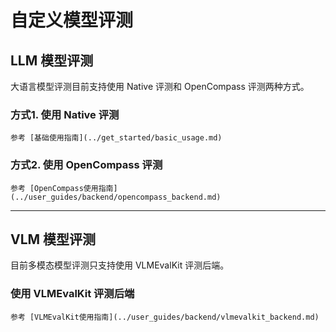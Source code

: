 # 自定义模型评测

## LLM 模型评测

大语言模型评测目前支持使用 Native 评测和 OpenCompass 评测两种方式。

### 方式1. 使用 Native 评测

```{seealso}
参考 [基础使用指南](../get_started/basic_usage.md) 
```

### 方式2. 使用 OpenCompass 评测
```{seealso}
参考 [OpenCompass使用指南](../user_guides/backend/opencompass_backend.md)
```

-----

## VLM 模型评测

目前多模态模型评测只支持使用 VLMEvalKit 评测后端。

### 使用 VLMEvalKit 评测后端

```{seealso}
参考 [VLMEvalKit使用指南](../user_guides/backend/vlmevalkit_backend.md)
```
